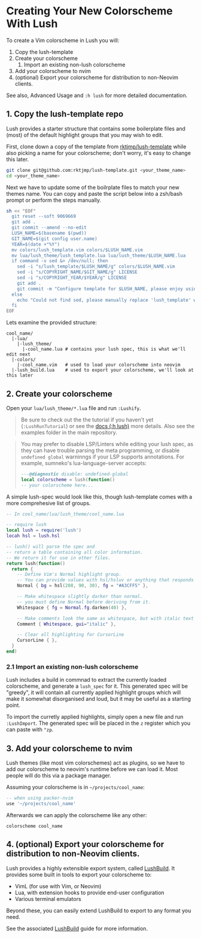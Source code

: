 Creating Your New Colorscheme With Lush
=================================

To create a Vim colorscheme in Lush you will:

1. Copy the lush-template
2. Create your colorscheme
    1. Import an existing non-lush colorscheme
3. Add your colorscheme to nvim
4. (optional) Export your colorscheme for distribution to non-Neovim clients.

See also, Advanced Usage and `:h lush` for more detailed documentation.

## 1. Copy the lush-template repo

Lush provides a starter structure that contains some boilerplate files and
(most) of the default highlight groups that you may wish to edit.

First, clone down a copy of the template from
[rktjmp/lush-template](https://github.com/rktjmp/lush-template) while also
picking a name for your colorscheme; don't worry, it's easy to change this later.

```sh
git clone git@github.com:rktjmp/lush-template.git <your_theme_name>
cd <your_theme_name>
```

Next we have to update some of the boilrplate files to match your new themes
name. You can copy and paste the script below into a zsh/bash prompt or perform
the steps manually.

```sh
sh << "EOF"
  git reset --soft 9069669
  git add .
  git commit --amend --no-edit
  LUSH_NAME=$(basename $(pwd))
  GIT_NAME=$(git config user.name)
  YEAR=$(date +"%Y")
  mv colors/lush_template.vim colors/$LUSH_NAME.vim
  mv lua/lush_theme/lush_template.lua lua/lush_theme/$LUSH_NAME.lua
  if command -v sed &> /dev/null; then
    sed -i "s/lush_template/$LUSH_NAME/g" colors/$LUSH_NAME.vim
    sed -i "s/COPYRIGHT_NAME/$GIT_NAME/g" LICENSE
    sed -i "s/COPYRIGHT_YEAR/$YEAR/g" LICENSE
    git add .
    git commit -m "Configure template for $LUSH_NAME, please enjoy using Lush!"
  else
    echo "Could not find sed, please manually replace 'lush_template' with '$LUSH_NAME' in colors/$LUSH_NAME.vim, and update the LICENCE file."
  fi
EOF
```

Lets examine the provided structure:

```
cool_name/
  |-lua/
    |-lush_theme/
      |-cool_name.lua # contains your lush spec, this is what we'll edit next
  |-colors/
    |-cool_name.vim   # used to load your colorscheme into neovim
  |-lush_build.lua    # used to export your colorscheme, we'll look at this later
```

## 2. Create your colorscheme

Open your `lua/lush_theme/*.lua` file and run `:Lushify`.

> Be sure to check out the the tutorial if you haven't yet (`:LushRunTutorial`)
> or see the [docs (:h lush)](doc/lush.txt) more details. Also see the examples
> folder in the main repository.

> You may prefer to disable LSP/Linters while editing your lush spec, as they can
> have trouble parsing the meta programming, or disable `undefined global`
> warninngs if your LSP supports annotations. For example, sumneko's
> lua-language-server accepts:
>
> ```lua
> ---@diagnostic disable: undefined-global
> local colorscheme = lush(function()
> -- your colorscheme here...
> ```

A simple lush-spec would look like this, though lush-template comes with a more
comprehesive list of groups.

```lua
-- In cool_name/lua/lush_theme/cool_name.lua

-- require lush
local lush = require('lush')
locah hsl = lush.hsl

-- lush() will parse the spec and
-- return a table containing all color information.
-- We return it for use in other files.
return lush(function()
  return {
    -- Define Vim's Normal highlight group.
    -- You can provide values with hsl/hsluv or anything that responds to `tostring`
    Normal { bg = hsl(208, 90, 30), fg = "#A3CFF5" },

    -- Make whitespace slightly darker than normal.
    -- you must define Normal before deriving from it.
    Whitespace { fg = Normal.fg.darken(40) },

    -- Make comments look the same as whitespace, but with italic text
    Comment { Whitespace, gui="italic" },

    -- Clear all highlighting for CursorLine
    CursorLine { },
  }
end)
```

### 2.1 Import an existing non-lush colorscheme

Lush includes a build in commnad to extract the currently loaded colorscheme,
and generate a `lush_spec` for it. This generated spec will be "greedy", it
will contain all currently applied highlight groups which will make it somewhat
disorganised and loud, but it may be useful as a starting point.

To import the curretly applied highlights, simply open a new file and run
`:LushImport`. The generated spec will be placed in the `z` register which you
can paste with `"zp`.

## 3. Add your colorscheme to nvim

Lush themes (like most vim colorschemes) act as plugins, so we have to add our
colorscheme to neovim's runtime before we can load it. Most people will do this via
a package manager.

Assuming your colorscheme is in `~/projects/cool_name`:

```lua
-- when using packer-nvim
use '~/projects/cool_name'
```

Afterwards we can apply the colorscheme like any other:

```viml
colorscheme cool_name
```

## 4. (optional) Export your colorscheme for distribution to non-Neovim clients.

Lush provides a highly extensible export system, called
[LushBuild](lush_build.md). It provides some built in tools to export your
colorscheme to:

- VimL (for use with Vim, or Neovim)
- Lua, with extension hooks to provide end-user configuration
- Various terminal emulators

Beyond these, you can easily extend LushBuild to export to any format you need.

See the associated [LushBuild](BUILD.md) guide for more information.
